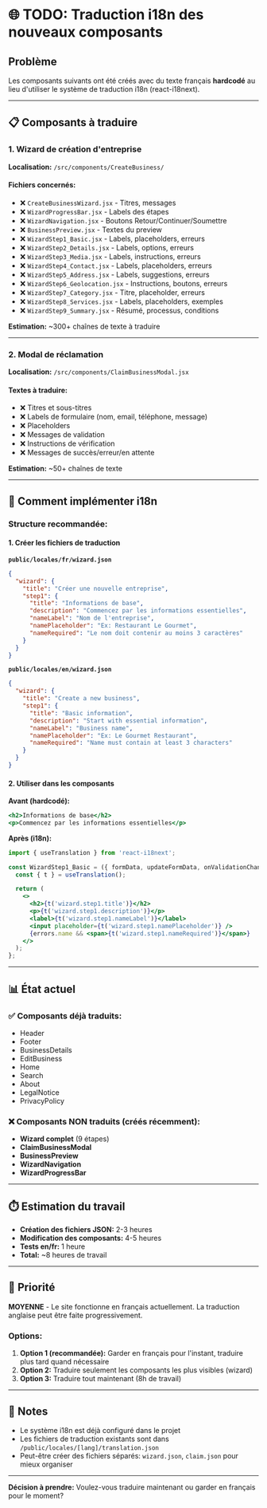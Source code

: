 # 🌐 TODO: Traduction i18n des nouveaux composants

## Problème
Les composants suivants ont été créés avec du texte français **hardcodé** au lieu d'utiliser le système de traduction i18n (react-i18next).

---

## 📋 Composants à traduire

### 1. **Wizard de création d'entreprise**
**Localisation:** `/src/components/CreateBusiness/`

#### Fichiers concernés:
- ❌ `CreateBusinessWizard.jsx` - Titres, messages
- ❌ `WizardProgressBar.jsx` - Labels des étapes
- ❌ `WizardNavigation.jsx` - Boutons Retour/Continuer/Soumettre
- ❌ `BusinessPreview.jsx` - Textes du preview
- ❌ `WizardStep1_Basic.jsx` - Labels, placeholders, erreurs
- ❌ `WizardStep2_Details.jsx` - Labels, options, erreurs
- ❌ `WizardStep3_Media.jsx` - Labels, instructions, erreurs
- ❌ `WizardStep4_Contact.jsx` - Labels, placeholders, erreurs
- ❌ `WizardStep5_Address.jsx` - Labels, suggestions, erreurs
- ❌ `WizardStep6_Geolocation.jsx` - Instructions, boutons, erreurs
- ❌ `WizardStep7_Category.jsx` - Titre, placeholder, erreurs
- ❌ `WizardStep8_Services.jsx` - Labels, placeholders, exemples
- ❌ `WizardStep9_Summary.jsx` - Résumé, processus, conditions

**Estimation:** ~300+ chaînes de texte à traduire

---

### 2. **Modal de réclamation**
**Localisation:** `/src/components/ClaimBusinessModal.jsx`

#### Textes à traduire:
- ❌ Titres et sous-titres
- ❌ Labels de formulaire (nom, email, téléphone, message)
- ❌ Placeholders
- ❌ Messages de validation
- ❌ Instructions de vérification
- ❌ Messages de succès/erreur/en attente

**Estimation:** ~50+ chaînes de texte

---

## 🔧 Comment implémenter i18n

### Structure recommandée:

#### 1. Créer les fichiers de traduction

**`public/locales/fr/wizard.json`**
```json
{
  "wizard": {
    "title": "Créer une nouvelle entreprise",
    "step1": {
      "title": "Informations de base",
      "description": "Commencez par les informations essentielles",
      "nameLabel": "Nom de l'entreprise",
      "namePlaceholder": "Ex: Restaurant Le Gourmet",
      "nameRequired": "Le nom doit contenir au moins 3 caractères"
    }
  }
}
```

**`public/locales/en/wizard.json`**
```json
{
  "wizard": {
    "title": "Create a new business",
    "step1": {
      "title": "Basic information",
      "description": "Start with essential information",
      "nameLabel": "Business name",
      "namePlaceholder": "Ex: Le Gourmet Restaurant",
      "nameRequired": "Name must contain at least 3 characters"
    }
  }
}
```

#### 2. Utiliser dans les composants

**Avant (hardcodé):**
```jsx
<h2>Informations de base</h2>
<p>Commencez par les informations essentielles</p>
```

**Après (i18n):**
```jsx
import { useTranslation } from 'react-i18next';

const WizardStep1_Basic = ({ formData, updateFormData, onValidationChange }) => {
  const { t } = useTranslation();

  return (
    <>
      <h2>{t('wizard.step1.title')}</h2>
      <p>{t('wizard.step1.description')}</p>
      <label>{t('wizard.step1.nameLabel')}</label>
      <input placeholder={t('wizard.step1.namePlaceholder')} />
      {errors.name && <span>{t('wizard.step1.nameRequired')}</span>}
    </>
  );
};
```

---

## 📊 État actuel

### ✅ Composants déjà traduits:
- Header
- Footer
- BusinessDetails
- EditBusiness
- Home
- Search
- About
- LegalNotice
- PrivacyPolicy

### ❌ Composants NON traduits (créés récemment):
- **Wizard complet** (9 étapes)
- **ClaimBusinessModal**
- **BusinessPreview**
- **WizardNavigation**
- **WizardProgressBar**

---

## ⏱️ Estimation du travail

- **Création des fichiers JSON:** 2-3 heures
- **Modification des composants:** 4-5 heures
- **Tests en/fr:** 1 heure
- **Total:** ~8 heures de travail

---

## 🎯 Priorité

**MOYENNE** - Le site fonctionne en français actuellement. La traduction anglaise peut être faite progressivement.

### Options:
1. **Option 1 (recommandée):** Garder en français pour l'instant, traduire plus tard quand nécessaire
2. **Option 2:** Traduire seulement les composants les plus visibles (wizard)
3. **Option 3:** Traduire tout maintenant (8h de travail)

---

## 📝 Notes

- Le système i18n est déjà configuré dans le projet
- Les fichiers de traduction existants sont dans `/public/locales/[lang]/translation.json`
- Peut-être créer des fichiers séparés: `wizard.json`, `claim.json` pour mieux organiser

---

**Décision à prendre:** Voulez-vous traduire maintenant ou garder en français pour le moment?
